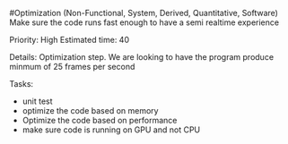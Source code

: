 #Optimization (Non-Functional, System, Derived, Quantitative, Software)
Make sure the code runs fast enough to have a semi realtime experience

Priority: High
Estimated time: 40

Details:
Optimization step. We are looking to have the program produce minmum of 25 frames per second

Tasks:
- unit test
- optimize the code based on memory
- Optimize the code based on performance
- make sure code is running on GPU and not CPU
